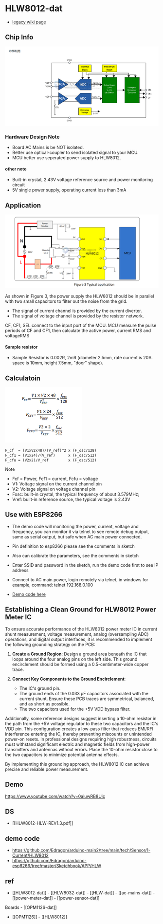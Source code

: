 
# HLW8012-dat 

- [legacy wiki page ](https://w.electrodragon.com/w/HLW8012)

## Chip Info 

![](2024-08-05-17-18-12.png)

### Hardware Design Note
* Board AC Mains is be NOT isolated.
* Better use optical-coupler to send isolated signal to your MCU. 
* MCU better use seperated power supply to HLW8012.

#### other note 
* Built-in crystal, 2.43V voltage reference source and power monitoring circuit
* 5V single power supply, operating current less than 3mA

## Application 

![](2024-08-05-17-20-03.png)

As shown in Figure 3, the power supply the HLW8012 should be in parallel with two small capacitors to filter out the noise from the grid. 

- The signal of current channel is provided by the current diverter.
- The signal of voltage channel is provided by the resistor network. 

CF, CF1, SEL connect to the input port of the MCU. MCU measure the pulse periods of CF and CF1, then calculate the active power, current RMS and voltageRMS


#### Sample resistor 

* Sample Resistor is 0.002R, 2mR (diameter 2.5mm, rate current is 20A. space is 10mm, height 7.5mm, "door" shape).


## Calculatoin 

![](2023-10-24-12-28-02.png)



    F_cf  = (V1xV2x48)/(V_ref)^2 x (F_osc/128)
    F_cf1 = (V1x24)/(V_ref)      x (F_osc/512)
    F_cfu = (V2x2)/V_ref         x (F_osc/512)

Note 

* Fcf = Power, Fcf1 = current, Fcfu = voltage
* V1: Voltage signal on the current channel pin
* V2: Voltage signal on voltage channel pin
* Fosc: built-in crystal, the typical frequency of about 3.579MHz;
* Vref: built-in reference source, the typical voltage is 2.43V

## Use with ESP8266

* The demo code will monitoring the power, current, voltage and frequency, you can monitor it via telnet to see remote debug output, same as serial output, but safe when AC main power connected. 
* Pin definition to esp8266 please see the comments in sketch
* Also can calibrate the parameters, see the comments in sketch
* Enter SSID and password in the sketch, run the demo code first to see IP address
* Connect to AC main power, login remotely via telnet, in windows for example, command: telnet 192.168.0.100

* [Demo code here](https://github.com/Edragon/esp8266_arduino/tree/master/HLW8012/remote_debug)


## Establishing a Clean Ground for HLW8012 Power Meter IC

To ensure accurate performance of the HLW8012 power meter IC in current shunt measurement, voltage measurement, analog (oversampling ADC) operations, and digital output interfaces, it is recommended to implement the following grounding strategy on the PCB:

1. **Create a Ground Region**: Design a ground area beneath the IC that loops around the four analog pins on the left side. This ground encirclement should be formed using a 0.5-centimeter-wide copper trace.

2. **Connect Key Components to the Ground Encirclement**:
   - The IC's ground pin.
   - The ground ends of the 0.033 µF capacitors associated with the current shunt. Ensure these PCB traces are symmetrical, balanced, and as short as possible.
   - The two capacitors used for the +5V VDD bypass filter.

Additionally, some reference designs suggest inserting a 10-ohm resistor in the path from the +5V voltage regulator to these two capacitors and the IC's VDD pin. This configuration creates a low-pass filter that reduces EMI/RFI interference entering the IC, thereby preventing miscounts or unintended power-on resets. In professional designs requiring high robustness, circuits must withstand significant electric and magnetic fields from high-power transmitters and antennas without errors. Place the 10-ohm resistor close to the two capacitors to minimize potential antenna effects.

By implementing this grounding approach, the HLW8012 IC can achieve precise and reliable power measurement.



## Demo 

https://www.youtube.com/watch?v=0aiuwRB8Uic


## DS

- [[HLW8012-HLW-REV1.3.pdf]]

## demo code 

- https://github.com/Edragon/arduino-main2/tree/main/tech/Sensor/1-Current/HLW8012
- https://github.com/Edragon/arduino-esp8266/tree/master/Sketchbook/APP/HLW


## ref 

- [[HLW8012-dat]] - [[HLW8032-dat]] - [[HLW-dat]] - [[ac-mains-dat]] - [[power-meter-dat]] - [[power-sensor-dat]]

Boards - [[OPM1126-dat]]

- [[OPM1126]] - [[HLW8012]]

